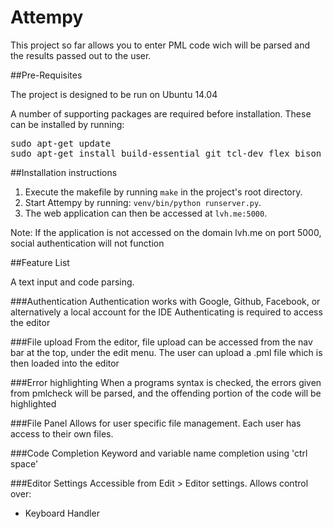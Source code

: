 # Attempy

This project so far allows you to enter PML code wich will be parsed and the results passed out to the user. 

##Pre-Requisites

The project is designed to be run on Ubuntu 14.04

A number of supporting packages are required before installation. These can be installed by running:
<pre>
sudo apt-get update
sudo apt-get install build-essential git tcl-dev flex bison byacc check expect ncurses-dev libreadline-dev libxml2-dev python-pip nodejs libxslt-dev python-dev python-virtualenv
</pre>

##Installation instructions
1. Execute the makefile by running `make` in the project's root directory.
2. Start Attempy by running: `venv/bin/python runserver.py`.
3. The web application can then be accessed at `lvh.me:5000`.

Note: If the application is not accessed on the domain lvh.me on port 5000, social authentication will not function

##Feature List

A text input and code parsing. 

###Authentication
Authentication works with Google, Github, Facebook, or alternatively a local account for the IDE
Authenticating is required to access the editor

###File upload
From the editor, file upload can be accessed from the nav bar at the top, under the edit menu. The user can upload a .pml file which is then loaded into the editor

###Error highlighting
When a programs syntax is checked, the errors given from pmlcheck will be parsed, and the offending portion of the code will be highlighted

###File Panel
Allows for user specific file management. Each user has access to their own files.

###Code Completion
Keyword and variable name completion using 'ctrl space'

###Editor Settings
Accessible from Edit > Editor settings. Allows control over:
- Keyboard Handler
